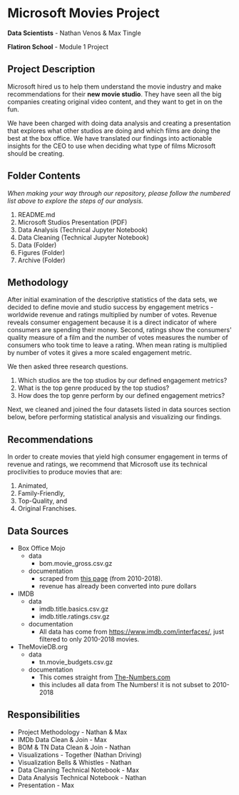 # Microsoft Movies Project

**Data Scientists** - Nathan Venos & Max Tingle 

**Flatiron School** - Module 1 Project


## Project Description

Microsoft hired us to help them understand the movie industry and make recommendations for their **new movie studio**. They have seen all the big companies creating original video content, and they want to get in on the fun. 

We have been charged with doing data analysis and creating a presentation that explores what other studios are doing and which films are doing the best at the box office. We have translated our findings into actionable insights for the CEO to use when deciding what type of films Microsoft should be creating. 


## Folder Contents

*When making your way through our repository, please follow the numbered list above to explore the steps of our analysis.*

1. README.md
2. Microsoft Studios Presentation (PDF)
3. Data Analysis (Technical Jupyter Notebook)
4. Data Cleaning (Technical Jupyter Notebook)
5. Data (Folder)
6. Figures (Folder)
7. Archive (Folder)


## Methodology 

After initial examination of the descriptive statistics of the data sets, we decided to define movie and studio success by engagement metrics - worldwide revenue and ratings multiplied by number of votes. Revenue reveals consumer engagement because it is a direct indicator of where consumers are spending their money. Second, ratings show the consumers' quality measure of a film and the number of votes measures the number of consumers who took time to leave a rating. When mean rating is multiplied by number of votes it gives a more scaled engagement metric.

We then asked three research questions. 
1. Which studios are the top studios by our defined engagement metrics?
2. What is the top genre produced by the top studios?
3. How does the top genre perform by our defined engagement metrics?

Next, we cleaned and joined the four datasets listed in data sources section below, before performing statistical analysis and visualizing our findings.


## Recommendations
In order to create movies that yield high consumer engagement in terms of revenue and ratings, we recommend that Microsoft use its technical proclivities to produce movies that are:
1. Animated,
2. Family-Friendly,
3. Top-Quality, and
4. Original Franchises.


## Data Sources

- Box Office Mojo
  - data
    - bom.movie_gross.csv.gz
  - documentation
    - scraped from [this page](https://www.boxofficemojo.com/yearly/chart/?view2=worldwide&yr=2010&p=.htm) (from 2010-2018).
    - revenue has already been converted into pure dollars
- IMDB
  - data
    - imdb.title.basics.csv.gz
    - imdb.title.ratings.csv.gz
  - documentation
    - All data has come from https://www.imdb.com/interfaces/, just filtered to only 2010-2018 movies.
- TheMovieDB.org
  - data
    - tn.movie_budgets.csv.gz
  - documentation
    - This comes straight from [The-Numbers.com](https://www.the-numbers.com/movie/budgets/all)
    - this includes all data from The Numbers! it is not subset to 2010-2018


## Responsibilities

- Project Methodology - Nathan & Max
- IMDb Data Clean & Join - Max
- BOM & TN Data Clean & Join - Nathan 
- Visualizations - Together (Nathan Driving)
- Visualization Bells & Whistles - Nathan
- Data Cleaning Technical Notebook - Max
- Data Analysis Technical Notebook - Nathan
- Presentation - Max

